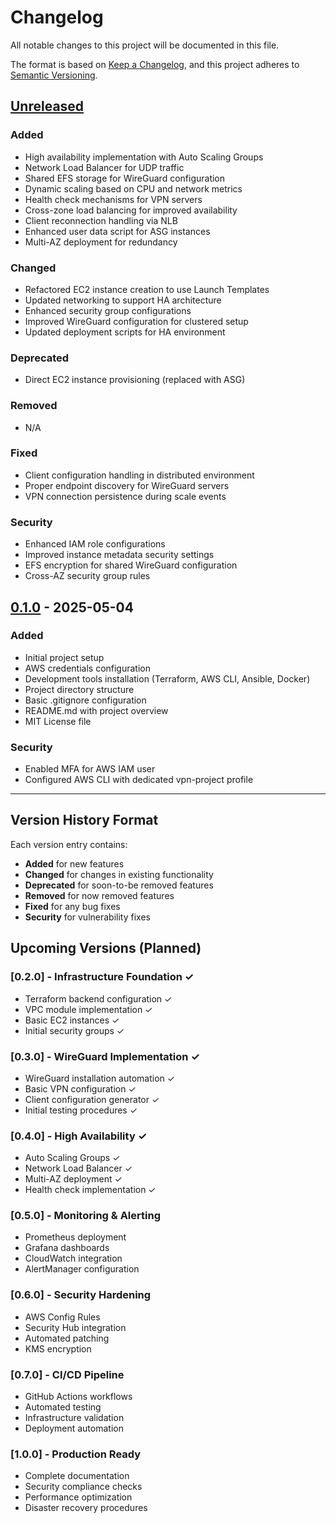 # Changelog

All notable changes to this project will be documented in this file.

The format is based on [Keep a Changelog](https://keepachangelog.com/en/1.0.0/),
and this project adheres to [Semantic Versioning](https://semver.org/spec/v2.0.0.html).

## [Unreleased]

### Added
- High availability implementation with Auto Scaling Groups
- Network Load Balancer for UDP traffic
- Shared EFS storage for WireGuard configuration
- Dynamic scaling based on CPU and network metrics
- Health check mechanisms for VPN servers
- Cross-zone load balancing for improved availability
- Client reconnection handling via NLB
- Enhanced user data script for ASG instances
- Multi-AZ deployment for redundancy

### Changed
- Refactored EC2 instance creation to use Launch Templates
- Updated networking to support HA architecture
- Enhanced security group configurations
- Improved WireGuard configuration for clustered setup
- Updated deployment scripts for HA environment

### Deprecated
- Direct EC2 instance provisioning (replaced with ASG)

### Removed
- N/A

### Fixed
- Client configuration handling in distributed environment
- Proper endpoint discovery for WireGuard servers
- VPN connection persistence during scale events

### Security
- Enhanced IAM role configurations
- Improved instance metadata security settings
- EFS encryption for shared WireGuard configuration
- Cross-AZ security group rules

## [0.1.0] - 2025-05-04

### Added
- Initial project setup
- AWS credentials configuration
- Development tools installation (Terraform, AWS CLI, Ansible, Docker)
- Project directory structure
- Basic .gitignore configuration
- README.md with project overview
- MIT License file

### Security
- Enabled MFA for AWS IAM user
- Configured AWS CLI with dedicated vpn-project profile

---

## Version History Format

Each version entry contains:
- **Added** for new features
- **Changed** for changes in existing functionality
- **Deprecated** for soon-to-be removed features
- **Removed** for now removed features
- **Fixed** for any bug fixes
- **Security** for vulnerability fixes

## Upcoming Versions (Planned)

### [0.2.0] - Infrastructure Foundation ✓
- Terraform backend configuration ✓
- VPC module implementation ✓
- Basic EC2 instances ✓
- Initial security groups ✓

### [0.3.0] - WireGuard Implementation ✓
- WireGuard installation automation ✓
- Basic VPN configuration ✓
- Client configuration generator ✓
- Initial testing procedures ✓

### [0.4.0] - High Availability ✓
- Auto Scaling Groups ✓
- Network Load Balancer ✓
- Multi-AZ deployment ✓
- Health check implementation ✓

### [0.5.0] - Monitoring & Alerting
- Prometheus deployment
- Grafana dashboards
- CloudWatch integration
- AlertManager configuration

### [0.6.0] - Security Hardening
- AWS Config Rules
- Security Hub integration
- Automated patching
- KMS encryption

### [0.7.0] - CI/CD Pipeline
- GitHub Actions workflows
- Automated testing
- Infrastructure validation
- Deployment automation

### [1.0.0] - Production Ready
- Complete documentation
- Security compliance checks
- Performance optimization
- Disaster recovery procedures

[Unreleased]: https://github.com/devkai4/vpn-cluster-project/compare/v0.1.0...HEAD
[0.1.0]: https://github.com/devkai4/vpn-cluster-project/releases/tag/v0.1.0